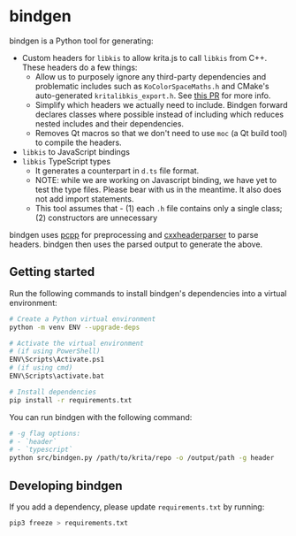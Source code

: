 # bindgen

bindgen is a Python tool for generating:

- Custom headers for `libkis` to allow krita.js to call `libkis` from C++. These headers do a few things:
  - Allow us to purposely ignore any third-party dependencies and problematic includes such as `KoColorSpaceMaths.h` and CMake's auto-generated `kritalibkis_export.h`. See [this PR](https://github.com/tommyquant/krita.js/pull/4) for more info.
  - Simplify which headers we actually need to include. Bindgen forward declares classes where possible instead of including which reduces nested includes and their dependencies.
  - Removes Qt macros so that we don't need to use `moc` (a Qt build tool) to compile the headers.
- `libkis` to JavaScript bindings
- `libkis` TypeScript types
  - It generates a counterpart in `d.ts` file format.
  - NOTE: while we are working on Javascript binding, we have yet to test the type files. Please bear with us in the meantime. It also does not add import statements.
  - This tool assumes that - (1) each `.h` file contains only a single class; (2) constructors are unnecessary

bindgen uses [pcpp](https://github.com/ned14/pcpp) for preprocessing and [cxxheaderparser](https://github.com/robotpy/cxxheaderparser) to parse headers. bindgen then uses the parsed output to generate the above.

## Getting started

Run the following commands to install bindgen's dependencies into a virtual environment:

```sh
# Create a Python virtual environment
python -m venv ENV --upgrade-deps

# Activate the virtual environment
# (if using PowerShell)
ENV\Scripts\Activate.ps1
# (if using cmd)
ENV\Scripts\activate.bat

# Install dependencies
pip install -r requirements.txt
```

You can run bindgen with the following command:

```sh
# -g flag options:
# - `header`
# - `typescript`
python src/bindgen.py /path/to/krita/repo -o /output/path -g header
```

## Developing bindgen

If you add a dependency, please update `requirements.txt` by running:

```sh
pip3 freeze > requirements.txt
```

